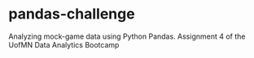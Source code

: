 # pandas-challenge
Analyzing mock-game data using Python Pandas.  Assignment 4 of the UofMN Data Analytics Bootcamp
